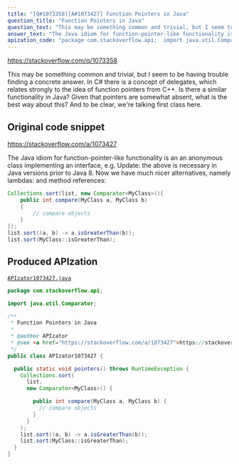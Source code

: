 ```yaml
---
title: "[Q#1073358][A#1073427] Function Pointers in Java"
question_title: "Function Pointers in Java"
question_text: "This may be something common and trivial, but I seem to be having trouble finding a concrete answer. In C# there is a concept of delegates, which relates strongly to the idea of function pointers from C++. Is there a similar functionality in Java? Given that pointers are somewhat absent, what is the best way about this? And to be clear, we're talking first class here."
answer_text: "The Java idiom for function-pointer-like functionality is an an anonymous class implementing an interface, e.g. Update: the above is necessary in Java versions prior to Java 8. Now we have much nicer alternatives, namely lambdas: and method references:"
apization_code: "package com.stackoverflow.api;  import java.util.Comparator;  /**  * Function Pointers in Java  *  * @author APIzator  * @see <a href=\"https://stackoverflow.com/a/1073427\">https://stackoverflow.com/a/1073427</a>  */ public class APIzator1073427 {    public static void pointers() throws RuntimeException {     Collections.sort(       list,       new Comparator<MyClass>() {          public int compare(MyClass a, MyClass b) {           // compare objects         }       }     );     list.sort((a, b) -> a.isGreaterThan(b));     list.sort(MyClass::isGreaterThan);   } }"
---
```


https://stackoverflow.com/q/1073358

This may be something common and trivial, but I seem to be having trouble finding a concrete answer. In C# there is a concept of delegates, which relates strongly to the idea of function pointers from C++. Is there a similar functionality in Java? Given that pointers are somewhat absent, what is the best way about this? And to be clear, we&#x27;re talking first class here.



## Original code snippet

https://stackoverflow.com/a/1073427

The Java idiom for function-pointer-like functionality is an an anonymous class implementing an interface, e.g.
Update: the above is necessary in Java versions prior to Java 8. Now we have much nicer alternatives, namely lambdas:
and method references:

```java
Collections.sort(list, new Comparator<MyClass>(){
    public int compare(MyClass a, MyClass b)
    {
        // compare objects
    }
});
list.sort((a, b) -> a.isGreaterThan(b));
list.sort(MyClass::isGreaterThan);
```

## Produced APIzation

[`APIzator1073427.java`](https://github.com/pasqualesalza/apization-temp-data/raw/master/apizations/java/APIzator1073427.java)

```java
package com.stackoverflow.api;

import java.util.Comparator;

/**
 * Function Pointers in Java
 *
 * @author APIzator
 * @see <a href="https://stackoverflow.com/a/1073427">https://stackoverflow.com/a/1073427</a>
 */
public class APIzator1073427 {

  public static void pointers() throws RuntimeException {
    Collections.sort(
      list,
      new Comparator<MyClass>() {

        public int compare(MyClass a, MyClass b) {
          // compare objects
        }
      }
    );
    list.sort((a, b) -> a.isGreaterThan(b));
    list.sort(MyClass::isGreaterThan);
  }
}

```